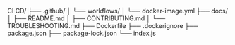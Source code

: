 CI CD/
├── .github/
│   └── workflows/
│       └── docker-image.yml
├── docs/
│   ├── README.md
│   ├── CONTRIBUTING.md
│   └── TROUBLESHOOTING.md
├── Dockerfile
├── .dockerignore
├── package.json
├── package-lock.json
└── index.js

